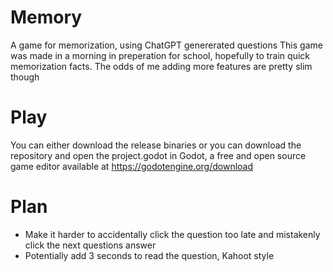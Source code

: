 # Memory
A game for memorization, using ChatGPT genererated questions
This game was made in a morning in preperation for school, hopefully to train
quick memorization facts. The odds of me adding more features are pretty slim though

# Play
You can either download the release binaries or you can download the repository and open
the project.godot in Godot, a free and open source game editor available at https://godotengine.org/download

# Plan
 - Make it harder to accidentally click the question too late and mistakenly click the next questions answer
 - Potentially add 3 seconds to read the question, Kahoot style
